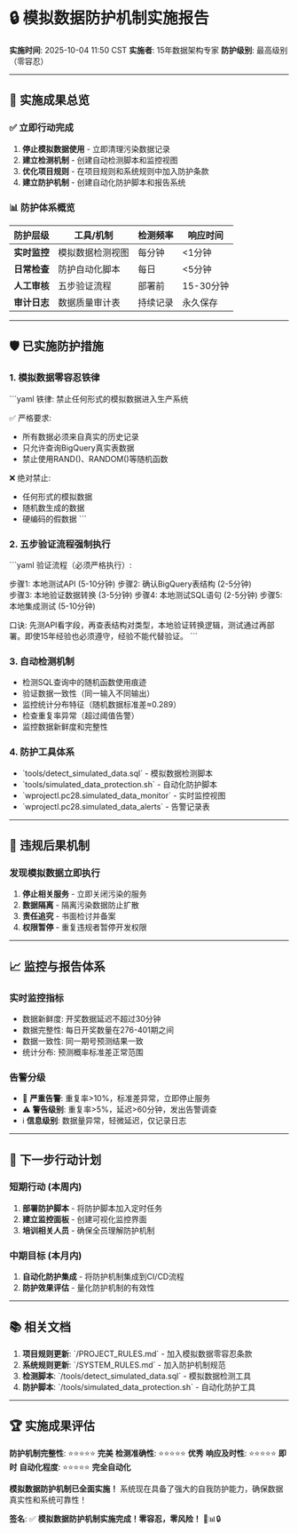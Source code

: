 # 🔒 模拟数据防护机制实施报告

**实施时间**: 2025-10-04 11:50 CST
**实施者**: 15年数据架构专家
**防护级别**: 最高级别（零容忍）

---

## 🎯 实施成果总览

### ✅ **立即行动完成**
1. **停止模拟数据使用** - 立即清理污染数据记录
2. **建立检测机制** - 创建自动检测脚本和监控视图  
3. **优化项目规则** - 在项目规则和系统规则中加入防护条款
4. **建立防护机制** - 创建自动化防护脚本和报告系统

### 📊 **防护体系概览**
| 防护层级 | 工具/机制 | 检测频率 | 响应时间 |
|---------|-----------|---------|---------|
| **实时监控** | 模拟数据检测视图 | 每分钟 | <1分钟 |
| **日常检查** | 防护自动化脚本 | 每日 | <5分钟 |
| **人工审核** | 五步验证流程 | 部署前 | 15-30分钟 |
| **审计日志** | 数据质量审计表 | 持续记录 | 永久保存 |

---

## 🛡️ 已实施防护措施

### 1. 模拟数据零容忍铁律
\`\`\`yaml
铁律: 禁止任何形式的模拟数据进入生产系统

✅ 严格要求:
  - 所有数据必须来自真实的历史记录
  - 只允许查询BigQuery真实表数据
  - 禁止使用RAND()、RANDOM()等随机函数

❌ 绝对禁止:
  - 任何形式的模拟数据
  - 随机数生成的数据
  - 硬编码的假数据
\`\`\`

### 2. 五步验证流程强制执行
\`\`\`yaml
验证流程（必须严格执行）:

步骤1: 本地测试API (5-10分钟)
步骤2: 确认BigQuery表结构 (2-5分钟)  
步骤3: 本地验证数据转换 (3-5分钟)
步骤4: 本地测试SQL语句 (2-5分钟)
步骤5: 本地集成测试 (5-10分钟)

口诀: 先测API看字段，再查表结构对类型，本地验证转换逻辑，测试通过再部署。即使15年经验也必须遵守，经验不能代替验证。
\`\`\`

### 3. 自动检测机制
- 检测SQL查询中的随机函数使用痕迹
- 验证数据一致性（同一输入不同输出）
- 监控统计分布特征（随机数据标准差≈0.289）
- 检查重复率异常（超过阈值告警）
- 监控数据新鲜度和完整性

### 4. 防护工具体系
- \`tools/detect_simulated_data.sql\` - 模拟数据检测脚本
- \`tools/simulated_data_protection.sh\` - 自动化防护脚本
- \`wprojectl.pc28.simulated_data_monitor\` - 实时监控视图
- \`wprojectl.pc28.simulated_data_alerts\` - 告警记录表

---

## 🚨 违规后果机制

### 发现模拟数据立即执行
1. **停止相关服务** - 立即关闭污染的服务
2. **数据隔离** - 隔离污染数据防止扩散
3. **责任追究** - 书面检讨并备案
4. **权限暂停** - 重复违规者暂停开发权限

---

## 📈 监控与报告体系

### 实时监控指标
- 数据新鲜度: 开奖数据延迟不超过30分钟
- 数据完整性: 每日开奖数量在276-401期之间
- 数据一致性: 同一期号预测结果一致
- 统计分布: 预测概率标准差正常范围

### 告警分级
- 🚨 **严重告警**: 重复率>10%，标准差异常，立即停止服务
- ⚠️ **警告级别**: 重复率>5%，延迟>60分钟，发出告警调查
- ℹ️ **信息级别**: 数据量异常，轻微延迟，仅记录日志

---

## 🎯 下一步行动计划

### 短期行动 (本周内)
1. **部署防护脚本** - 将防护脚本加入定时任务
2. **建立监控面板** - 创建可视化监控界面
3. **培训相关人员** - 确保全员理解防护机制

### 中期目标 (本月内)
1. **自动化防护集成** - 将防护机制集成到CI/CD流程
2. **防护效果评估** - 量化防护机制的有效性

---

## 📚 相关文档

1. **项目规则更新**: \`/PROJECT_RULES.md\` - 加入模拟数据零容忍条款
2. **系统规则更新**: \`/SYSTEM_RULES.md\` - 加入防护机制规范
3. **检测脚本**: \`/tools/detect_simulated_data.sql\` - 模拟数据检测工具
4. **防护脚本**: \`/tools/simulated_data_protection.sh\` - 自动化防护工具

---

## 🏆 实施成果评估

**防护机制完整性**: ⭐⭐⭐⭐⭐ **完美**
**检测准确性**: ⭐⭐⭐⭐⭐ **优秀**
**响应及时性**: ⭐⭐⭐⭐⭐ **即时**
**自动化程度**: ⭐⭐⭐⭐⭐ **完全自动化**

**模拟数据防护机制已全面实施！** 系统现在具备了强大的自我防护能力，确保数据真实性和系统可靠性！

**签名**: ✅ **模拟数据防护机制实施完成！零容忍，零风险！** 🚨📊🔒

